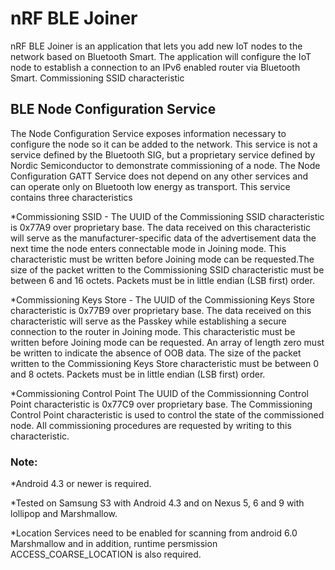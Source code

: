 # nRF BLE Joiner
nRF BLE Joiner is an application that lets you add new IoT nodes to the network based on Bluetooth Smart. The application will configure the IoT node to establish a connection to an IPv6 enabled router via Bluetooth Smart.
Commissioning SSID characteristic

## BLE Node Configuration Service
The Node Configuration Service exposes information necessary to configure the node so it can be added to the network. This service is not a service defined by the Bluetooth SIG, but a proprietary service defined by Nordic Semiconductor to demonstrate commissioning of a node.
The Node Configuration GATT Service does not depend on any other services and can operate only on Bluetooth low energy as transport.
This service contains three characteristics

*Commissioning SSID - The UUID of the Commissioning SSID characteristic is 0x77A9 over proprietary base. The data received on this characteristic will serve as the manufacturer-specific data of the advertisement data the next time the node enters connectable mode in Joining mode. This characteristic must be written before Joining mode can be requested.The size of the packet written to the Commissioning SSID characteristic must be between 6 and 16 octets. Packets must be in little endian (LSB first) order.

*Commissioning Keys Store - The UUID of the Commissioning Keys Store characteristic is 0x77B9 over proprietary base. The data received on this characteristic will serve as the Passkey while establishing a secure connection to the router in Joining mode. This characteristic must be written before Joining mode can be requested. An array of length zero must be written to indicate the absence of OOB data. The size of the packet written to the Commissioning Keys Store characteristic must be between 0 and 8 octets. Packets must be in little endian (LSB first) order.

*Commissioning Control Point The UUID of the Commissionning Control Point characteristic is 0x77C9 over proprietary base. The Commissioning Control Point characteristic is used to control the state of the commissioned node. All commissioning procedures are requested by writing to this characteristic.

### Note:

*Android 4.3 or newer is required.

*Tested on Samsung S3 with Android 4.3 and on Nexus 5, 6 and 9 with lollipop and Marshmallow.

*Location Services need to be enabled for scanning from android 6.0 Marshmallow and in addition, runtime persmission ACCESS_COARSE_LOCATION is also required.
